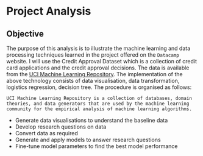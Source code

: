 # Project Analysis 

## Objective

The purpose of this analysis is to illustrate the machine learning and data processing techniques learned in the project offered on the `Datacamp` website. I will use the Credit Approval Dataset which is a collection of credit card applications and the credit approval decisions. The data is available from the [UCI Machine Learning Repository](http://archive.ics.uci.edu/ml/datasets/credit+approval). The implementation of the above technology consists of data visualisation, data transformation, logistics regression, decision tree. The procedure is organised as follows: 

	UCI Machine Learning Repository is a collection of databases, domain theories, and data generators that are used by the machine learning community for the empirical analysis of machine learning algorithms.

- Generate data visualisations to understand the baseline data
- Develop research questions on data
- Convert data as required
- Generate and apply models to answer research questions
- Fine-tune model parameters to find the best model performance






